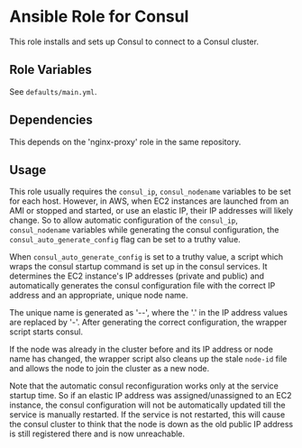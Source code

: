 # Ansible Role for Consul

This role installs and sets up Consul to connect to a Consul cluster.

## Role Variables

See `defaults/main.yml`.

## Dependencies

This depends on the 'nginx-proxy' role in the same repository.

## Usage

This role usually requires the `consul_ip`, `consul_nodename` variables to be set for each host. However, in AWS,
when EC2 instances are launched from an AMI or stopped and started, or use an elastic IP, their IP addresses will
likely change. So to allow automatic configuration of the `consul_ip`, `consul_nodename` variables
while generating the consul configuration, the `consul_auto_generate_config` flag can be set to a
truthy value.

When `consul_auto_generate_config` is set to a truthy value, a script which wraps the consul startup command is
set up in the consul services. It determines the EC2 instance's IP addresses (private and public) and
automatically generates the consul configuration file with the correct IP address and an appropriate,
unique node name.

The unique name is generated as '<value of consul_nodename>-<private IP address>-<public IP address>', where
the '.' in the IP address values are replaced by '-'. After generating the correct configuration, the wrapper script
starts consul.

If the node was already in the cluster before and its IP address or node name has changed, the wrapper script
also cleans up the stale `node-id` file and allows the node to join the cluster as a new node.

Note that the automatic consul reconfiguration works only at the service startup time. So if an elastic IP address
was assigned/unassigned to an EC2 instance, the consul configuration will not be automatically updated till the
service is manually restarted. If the service is not restarted, this will cause the consul cluster to think that
the node is down as the old public IP address is still registered there and is now unreachable.
